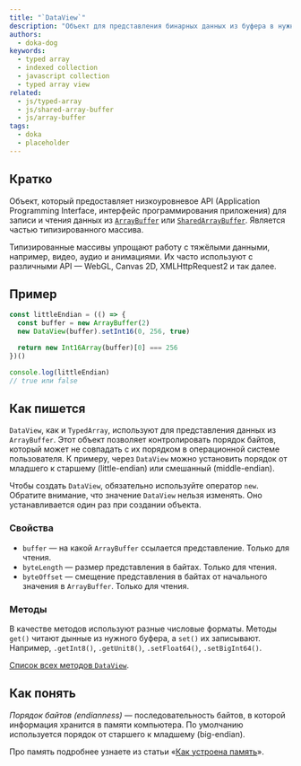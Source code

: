 ```yaml
---
title: "`DataView`"
description: "Объект для представления бинарных данных из буфера в нужном порядке байтов."
authors:
  - doka-dog
keywords:
  - typed array
  - indexed collection
  - javascript collection
  - typed array view
related:
  - js/typed-array
  - js/shared-array-buffer
  - js/array-buffer
tags:
  - doka
  - placeholder
---
```


## Кратко

Объект, который предоставляет низкоуровневое API (Application Programming Interface, интерфейс программирования приложения) для записи и чтения данных из [`ArrayBuffer`](/js/array-buffer/) или [`SharedArrayBuffer`](/js/shared-array-buffer/). Является частью типизированного массива.

Типизированные массивы упрощают работу с тяжёлыми данными, например, видео, аудио и анимациями. Их часто используют с различными API — WebGL, Canvas 2D, XMLHttpRequest2 и так далее.

## Пример

```js
const littleEndian = (() => {
  const buffer = new ArrayBuffer(2)
  new DataView(buffer).setInt16(0, 256, true)

  return new Int16Array(buffer)[0] === 256
})()

console.log(littleEndian)
// true или false
```

## Как пишется

`DataView`, как и `TypedArray`, используют для представления данных из `ArrayBuffer`. Этот объект позволяет контролировать порядок байтов, который может не совпадать с их порядком в операционной системе пользователя. К примеру, через `DataView` можно установить порядок от младшего к старшему (little-endian) или смешанный (middle-endian).

Чтобы создать `DataView`, обязательно используйте оператор `new`. Обратите внимание, что значение `DataView` нельзя изменять. Оно устанавливается один раз при создании объекта.

### Свойства

- `buffer` — на какой `ArrayBuffer` ссылается представление. Только для чтения.
- `byteLength` — размер представления в байтах. Только для чтения.
- `byteOffset` — смещение представления в байтах от начального значения в `ArrayBuffer`. Только для чтения.

### Методы

В качестве методов используют разные числовые форматы. Методы `get()` читают дынные из нужного буфера, а `set()` их записывают. Например, `.getInt8()`, `.getUnit8()`, `.setFloat64()`, `.setBigInt64()`.

[Список всех методов `DataView`](https://tc39.es/ecma262/multipage/structured-data.html#sec-dataview.prototype.constructor).

## Как понять

_Порядок байтов (endianness)_ — последовательность байтов, в которой информация хранится в памяти компьютера. По умолчанию используется порядок от старшего к младшему (big-endian).

Про память подробнее узнаете из статьи «[Как устроена память](/tools/trivial-memory-model/)».

